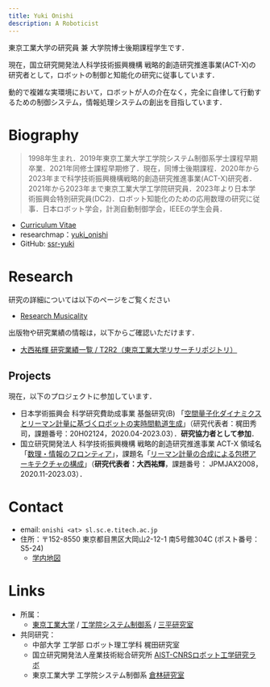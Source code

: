 ```yaml
---
title: Yuki Onishi
description: A Roboticist
---
```


東京工業大学の研究員 兼 大学院博士後期課程学生です．

現在，国立研究開発法人科学技術振興機構 戦略的創造研究推進事業(ACT-X)の研究者として，ロボットの制御と知能化の研究に従事しています．

動的で複雑な実環境において，ロボットが人の介在なく，完全に自律して行動するための制御システム，情報処理システムの創出を目指しています．

# Biography

> 1998年生まれ．2019年東京工業大学工学院システム制御系学士課程早期卒業．2021年同修士課程早期修了．現在，同博士後期課程．2020年から2023年まで科学技術振興機構戦略的創造研究推進事業(ACT-X)研究者．2021年から2023年まで東京工業大学工学院研究員．2023年より日本学術振興会特別研究員(DC2)．ロボット知能化のための応用数理の研究に従事．日本ロボット学会，計測自動制御学会，IEEEの学生会員．

- [Curriculum Vitae](bio_ja)
- researchmap：[yuki_onishi](https://researchmap.jp/yuki_onishi/)
- GitHub: [ssr-yuki](https://github.com/ssr-yuki)

# Research

研究の詳細については以下のページをご覧ください

- [Research Musicality](./research)

出版物や研究業績の情報は，以下からご確認いただけます．

- [大西祐輝 研究業績一覧 / T2R2（東京工業大学リサーチリポジトリ）](https://t2r2.star.titech.ac.jp/cgi-bin/researcherpublicationlist.cgi?q_researcher_content_number=7ea460992f42e710d0a8afd31c578ddd&alldisp=1)

## Projects

現在，以下のプロジェクトに参加しています．

- 日本学術振興会 科学研究費助成事業 基盤研究(B) 「[空間量子化ダイナミクスとリーマン計量に基づくロボットの実時間軌道生成](https://kaken.nii.ac.jp/ja/grant/KAKENHI-PROJECT-20H02124/)」（研究代表者：梶田秀司，課題番号：20H02124，2020.04-2023.03）．**研究協力者として参加**．
- 国立研究開発法人 科学技術振興機構 戦略的創造研究推進事業 ACT-X 領域名「[数理・情報のフロンティア](https://www.jst.go.jp/kisoken/act-x/research_area/ongoing/bunya2019-7.html)」，課題名「[リーマン計量の合成による包摂アーキテクチャの構成](https://projectdb.jst.go.jp/grant/JST-PROJECT-20334732/)」（**研究代表者：大西祐輝**，課題番号： 	JPMJAX2008，2020.11-2023.03）．

# Contact

- email: `onishi <at> sl.sc.e.titech.ac.jp`
- 住所：〒152-8550 東京都目黒区大岡山2-12-1 南5号館304C (ポスト番号：S5-24)
  - [学内地図](http://www.sl.sc.e.titech.ac.jp/SCHP/contact.html)

# Links

- 所属：
  - [東京工業大学](https://www.titech.ac.jp/) / [工学院システム制御系](https://educ.titech.ac.jp/sc/) / [三平研究室](http://www.sl.sc.e.titech.ac.jp/SCHP/index.html)
- 共同研究：
  - 中部大学 工学部 ロボット理工学科 梶田研究室
  - 国立研究開発法人産業技術総合研究所 [AIST-CNRSロボット工学研究ラボ](https://unit.aist.go.jp/jrl-2/)
  - 東京工業大学 工学院システム制御系 [倉林研究室](http://www.irs.ctrl.titech.ac.jp/)
